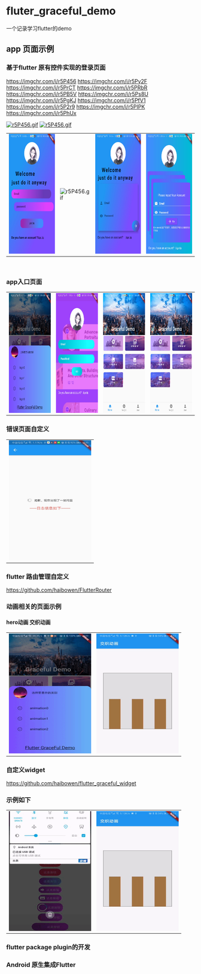 # fluter_graceful_demo
一个记录学习flutter的demo
## app 页面示例
### 基于flutter 原有控件实现的登录页面

https://imgchr.com/i/r5P456
https://imgchr.com/i/r5Py2F
https://imgchr.com/i/r5PrCT
https://imgchr.com/i/r5PRbR
https://imgchr.com/i/r5PB5V
https://imgchr.com/i/r5Ps8U
https://imgchr.com/i/r5PgKJ
https://imgchr.com/i/r5PfV1
https://imgchr.com/i/r5P2r9
https://imgchr.com/i/r5PIPK
https://imgchr.com/i/r5PhUx

<table><tr>
 
 [![r5P456.gif](https://s3.ax1x.com/2020/12/27/r5P456.gif)](https://imgchr.com/i/r5P456)
 <a href="https://imgchr.com/i/r5P456"><img src="https://s3.ax1x.com/2020/12/27/r5P456.md.gif" alt="r5P456.gif" border="0" /></a>
 
<td><img src="https://github.com/haibowen/fluter_graceful_demo/blob/master/icon/20200425151440.jpg" width="220" height="320" border=0></td>
 <td><img src="https://s3.ax1x.com/2020/12/27/r5P456.md.gif"  alt="r5P456.gif" width="220" height="320" border=0></td>

  <td><img src="https://github.com/haibowen/fluter_graceful_demo/blob/master/icon/20200425151426.jpg" width="220" height="320" border=0></td>
  <td><img src="https://github.com/haibowen/fluter_graceful_demo/blob/master/icon/20200425151414.jpg" width="220" height="320" border=0></td>
</tr></table>

<br/>

### app入口页面

<table><tr>
  <td><img src="https://github.com/haibowen/fluter_graceful_demo/blob/master/icon/20200425151433.jpg" width="220" height="320" border=0></td>
<td><img src="https://github.com/haibowen/fluter_graceful_demo/blob/master/icon/20200425151407.jpg" width="220" height="320" border=0></td>
<td><img src="https://github.com/haibowen/fluter_graceful_demo/blob/master/icon/20200425151448.jpg" width="220" height="320" border=0></td>
 <td><img src="https://github.com/haibowen/fluter_graceful_demo/blob/master/icon/20200425151448.jpg" width="220" height="320" border=0></td>
</tr></table>

### 错误页面自定义
<table><tr>
  <td><img src="https://github.com/haibowen/fluter_graceful_demo/blob/master/icon/login.jpg" width="220" height="320" border=0></td>
 </tr></table>

### flutter 路由管理自定义
https://github.com/haibowen/FlutterRouter
### 动画相关的页面示例
#### hero动画 交织动画
<table><tr>
  <td><img src="https://github.com/haibowen/fluter_graceful_demo/blob/master/icon/1588575797563.gif" width="220" height="320" border=0></td>
 
  <td><img src="https://github.com/haibowen/fluter_graceful_demo/blob/master/icon/1589076761136.gif" width="220" height="320" border=0></td>

 </tr></table>
 
### 自定义widget
https://github.com/haibowen/flutter_graceful_widget
### 示例如下
<table><tr>
  <td><img src="https://github.com/haibowen/fluter_graceful_demo/blob/master/icon/1589610366807.gif" width="220" height="320" border=0></td>
 
  <td><img src="https://github.com/haibowen/fluter_graceful_demo/blob/master/icon/1589076761136.gif" width="220" height="320" border=0></td>

 </tr></table>
 
 ### flutter package plugin的开发
 
 ### Android 原生集成Flutter
